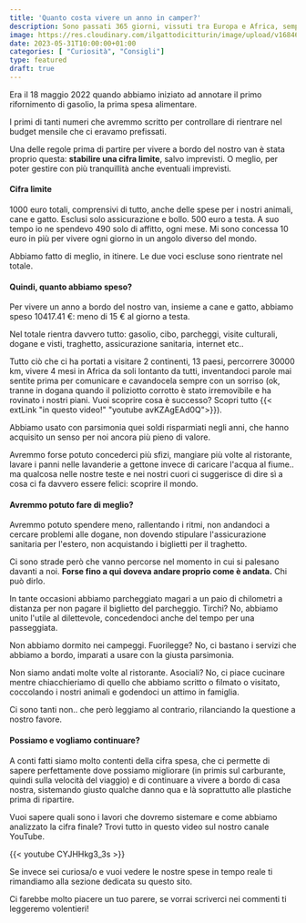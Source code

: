 ```yaml
---
title: 'Quanto costa vivere un anno in camper?'
description: Sono passati 365 giorni, vissuti tra Europa e Africa, sempre a bordo del nostro camper. E' tempo di tirare le somme e capire se e come continuare a viaggiare!
image: https://res.cloudinary.com/ilgattodicitturin/image/upload/v1684678075/Copia_di_Aggiungi_un_intestazione_1_xokzp6.jpg
date: 2023-05-31T10:00:00+01:00
categories: [ "Curiosità", "Consigli"]
type: featured
draft: true 
---
```


Era il 18 maggio 2022 quando abbiamo iniziato ad annotare il primo rifornimento di gasolio, la prima spesa alimentare.

I primi di tanti numeri che avremmo scritto per controllare di rientrare nel budget mensile che ci eravamo prefissati.

Una delle regole prima di partire per vivere a bordo del nostro van è stata proprio questa:
**stabilire una cifra limite**, salvo imprevisti.
O meglio, per poter gestire con più tranquillità anche eventuali imprevisti. 

#### Cifra limite 
1000 euro totali, comprensivi di tutto, anche delle spese per i nostri animali, cane e gatto. Esclusi solo assicurazione e bollo.
500 euro a testa.
A suo tempo io ne spendevo 490 solo di affitto, ogni mese.
Mi sono concessa 10 euro in più per vivere ogni giorno in un angolo diverso del mondo.

Abbiamo fatto di meglio, in itinere.
Le due voci escluse sono rientrate nel totale.

#### Quindi, quanto abbiamo speso? 

Per vivere un anno a bordo del nostro van, insieme a cane e gatto, abbiamo speso 10417.41 €: meno di 15 € al giorno a testa.

Nel totale rientra davvero tutto: gasolio, cibo, parcheggi, visite culturali, dogane e visti, traghetto, assicurazione sanitaria, internet etc..

Tutto ciò che ci ha portati a visitare 2 continenti, 13 paesi, percorrere 30000 km, vivere 4 mesi in Africa da soli lontanto da tutti, inventandoci parole mai sentite prima per comunicare e cavandocela sempre con un sorriso (ok, tranne in dogana quando il poliziotto corrotto è stato irremovibile e ha rovinato i nostri piani. Vuoi scoprire cosa è successo? Scopri tutto {{< extLink "in questo video!" "youtube avKZAgEAd0Q">}}).

Abbiamo usato con parsimonia quei soldi risparmiati negli anni, che hanno acquisito un senso per noi ancora più pieno di valore.

Avremmo forse potuto concederci più sfizi, mangiare più volte al ristorante, lavare i panni nelle lavanderie a gettone invece di caricare l'acqua al fiume.. ma qualcosa nelle nostre teste e nei nostri cuori ci suggerisce di dire sì a cosa ci fa davvero essere felici: scoprire il mondo. 

#### Avremmo potuto fare di meglio?

Avremmo potuto spendere meno, rallentando i ritmi, non andandoci a cercare problemi alle dogane, non dovendo stipulare l'assicurazione sanitaria per l'estero, non acquistando i biglietti per il traghetto.

Ci sono strade però che vanno percorse nel momento in cui si palesano davanti a noi. 
**Forse fino a qui doveva andare proprio come è andata.**
Chi può dirlo.

In tante occasioni abbiamo parcheggiato magari a un paio di chilometri a distanza per non pagare il biglietto del parcheggio. 
Tirchi? No, abbiamo unito l'utile al dilettevole, concedendoci anche del tempo per una passeggiata.

Non abbiamo dormito nei campeggi. Fuorilegge? No, ci bastano i servizi che abbiamo a bordo, imparati a usare con la giusta parsimonia. 

Non siamo andati molte volte al ristorante. Asociali? No, ci piace cucinare mentre chiacchieriamo di quello che abbiamo scritto o filmato o visitato, coccolando i nostri animali e godendoci un attimo in famiglia. 

Ci sono tanti non.. che però leggiamo al contrario, rilanciando la questione a nostro favore.

#### Possiamo e vogliamo continuare? 

A conti fatti siamo molto contenti della cifra spesa, che ci permette di sapere perfettamente dove possiamo migliorare (in primis sul carburante, quindi sulla velocità del viaggio) e di continuare a vivere a bordo di casa nostra, sistemando giusto qualche danno qua e là soprattutto alle plastiche prima di ripartire.

Vuoi sapere quali sono i lavori che dovremo sistemare e come abbiamo analizzato la cifra finale? 
Trovi tutto in questo video sul nostro canale YouTube.

{{< youtube CYJHHkg3_3s >}}


Se invece sei curiosa/o e vuoi vedere le nostre spese in tempo reale ti rimandiamo alla sezione dedicata su questo sito. 

Ci farebbe molto piacere un tuo parere, se vorrai scriverci nei commenti ti leggeremo volentieri!





